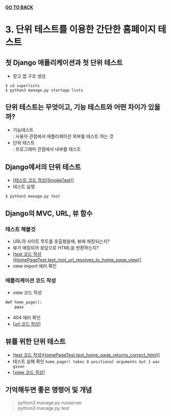 #### [GO TO BACK](../README.md)

# 3. 단위 테스트를 이용한 간단한 홈페이지 테스트

## 첫 Django 애플리케이션과 첫 단위 테스트
- 장고 앱 구조 생성
``` shell
$ cd superlists
$ python3 manage.py startapp lists
```

## 단위 테스트는 무엇이고, 기능 테스트와 어떤 차이가 있을까?
- 기능테스트  
: 사용자 관점에서 애플리케이션 외부를 테스트 하는 것
- 단위 테스트  
: 프로그래머 관점에서 내부를 테스트

## Django에서의 단위 테스트
- [[테스트 코드 작성(SmokeTest)]](./superlists/lists/tests.py)
- 테스트 실행
``` shell
$ python3 manage.py test
```

## Django의 MVC, URL, 뷰 함수
### 테스트 해볼것
- URL의 사이트 루트를 호출했을때, 뷰에 매칭되는지?
- 뷰가 매칭되어 응답으로 HTML을 반환하는지?
- [[test 코드 작성(HomePageTest.test_root_url_resolves_to_home_page_view)]](./superlists/lists/tests.py)
- view import 에러 확인

### 애플리케이션 코드 작성
- view 코드 작성
``` python
def home_page():
    pass
```
- 404 에러 확인
- [[url 코드 작성]](./superlists/superlists/urls.py)

## 뷰를 위한 단위 테스트
- [[test 코드 작성(HomePageTest.test_home_page_returns_correct_html)]](./superlists/lists/tests.py)
- 테스트 실패 확인 `home_page() takes 0 positional arguments but 1 was given`
- [[view 코드 작성]](./superlists/lists/views.py)

## 기억해두면 좋은 명령어 및 개념
> python3 manage.py runserver  
> python3 manage.py test